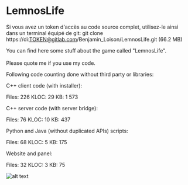 # LemnosLife

Si vous avez un token d'accès au code source complet, utilisez-le ainsi dans un terminal équipé de git: git clone https://di:TOKEN@gitlab.com/Benjamin_Loison/LemnosLife.git (66.2 MB)

You can find here some stuff about the game called "LemnosLife".<br/><br/>
Please quote me if you use my code.

Following code counting done without third party or libraries:

C++ client code (with installer):

Files: 226
KLOC: 29
KB: 1 573

C++ server code (with server bridge):

Files: 76
KLOC: 10
KB: 437

Python and Java (without duplicated APIs) scripts:

Files: 68
KLOC: 5
KB: 175

Website and panel:

Files: 32
KLOC: 3
KB: 75

![alt text](https://github.com/Benjamin-Loison/LemnosLife/raw/master/website/Website/Media/Pictures/1.png)
